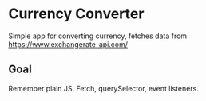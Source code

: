 # Currency Converter
Simple app for converting currency, fetches data from https://www.exchangerate-api.com/

## Goal
Remember plain JS. Fetch, querySelector, event listeners.